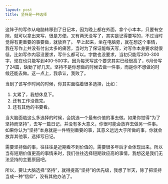 ```yaml
---
layout: post
title: 坚持是一种选择
---
```

这阵子的写作从电脑转移到了日记本，因为晚上都在外面，拿个小本本，只要有空隙，就可以拿出来写，很是方便。又有两天没写了，其实是记得要写的，不过当时觉得有更重要的事要做，就放弃了。
早上起来，坐在电脑旁，就在想这个事情，我在写作上并没有付出太多的痛苦，当时为了保证能每天写，对写作本身要求就很低，比如写作内容没要求，写什么都可以。字数也没要求，当初只能写200-300字，现在也只能写到400-500字。因为每天写这个要求其实已经很高了，6月份写了24篇，缺勤了好几天。坚持不是你想做的时候去做一件事，而是你不想做的时候还能去做。这一点上，我承认，我败了。

当到了该写作时间的时候，你其实面临着很多选择，比如：
1. 太累了，我想休息下。
2. 还有工作没做完。
3. 还有其他的书要看。

当大脑面临这么多选择的时候，会挑选一个最有价值的事去做。如果你觉得“为了坚持而坚持”，去写一篇日记，并没有多大意义，你很可能会放弃去做另一件事。如果你认为“坚持”本身就是一件特别重要的事，其意义远远大于所做的事，你就会放弃其他事，选择写日记。

需要坚持做的事，往往往是近期看不到价值的，需要很多年后才会体现出来。所以当有短期价值更高的事情来时，我们往往选择短期效应高的事情，我想这是我们无法坚持的主要原因吧。

所以，要让大脑选择“坚持”，就得提高“坚持”的优先级，我想了半天，除了把坚持当成一种“信仰”，没有其他办法了。